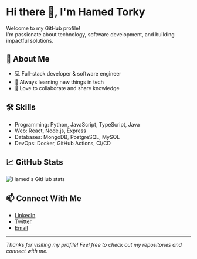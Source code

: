 # Hi there 👋, I'm Hamed Torky

Welcome to my GitHub profile!  
I'm passionate about technology, software development, and building impactful solutions.

## 🚀 About Me
- 💻 Full-stack developer & software engineer
- 🌱 Always learning new things in tech
- 📢 Love to collaborate and share knowledge

## 🛠️ Skills
- Programming: Python, JavaScript, TypeScript, Java
- Web: React, Node.js, Express
- Databases: MongoDB, PostgreSQL, MySQL
- DevOps: Docker, GitHub Actions, CI/CD

## 📈 GitHub Stats
![Hamed's GitHub stats](https://github-readme-stats.vercel.app/api?username=hamedtorky&show_icons=true&hide_title=true)

## 📫 Connect With Me
- [LinkedIn](https://www.linkedin.com/in/hamedtorky/)
- [Twitter](https://twitter.com/hamedtorky)
- [Email](mailto:your.email@example.com)

---

*Thanks for visiting my profile! Feel free to check out my repositories and connect with me.*
